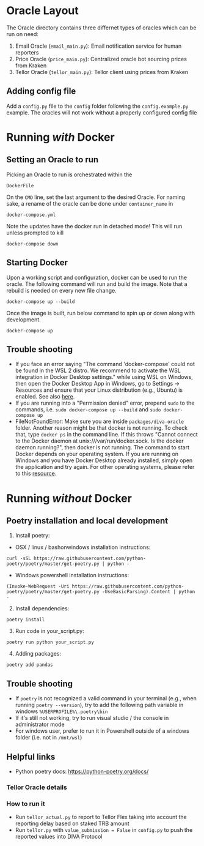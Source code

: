 # Oracle Layout
The Oracle directory contains three differnet types of oracles which can be run on need:
1. Email Oracle (`email_main.py`): Email notification service for human reporters
2. Price Oracle (`price_main.py`): Centralized oracle bot sourcing prices from Kraken
3. Tellor Oracle (`tellor_main.py`): Tellor client using prices from Kraken

## Adding config file
Add a `config.py` file to the `config` folder following the `config.example.py` example.
The oracles will not work without a properly configured config file

# Running _with_ Docker

## Setting an Oracle to run
Picking an Oracle to run is orchestrated within the 
```
DockerFile
```
On the `CMD` line, set the last argument to the desired Oracle.
For naming sake, a rename of the oracle can be done under `container_name` in
```
docker-compose.yml
```

Note the updates have the docker run in detached mode! This will run unless prompted to kill
```
docker-compose down
```

## Starting Docker
Upon a working script and configuration, docker can be used to run the oracle. 
The following command will run and build the image. Note that a rebuild is needed on every new file change.

```
docker-compose up --build
```

Once the image is built, run below command to spin up or down along with development.

```
docker-compose up
```


## Trouble shooting
* If you face an error saying "The command 'docker-compose' could not be found in the WSL 2 distro. We recommend to activate the WSL integration in Docker Desktop settings." while using WSL on Windows, then
open the Docker Desktop App in Windows, go to Settings -> Resources and ensure that your Linux distribution (e.g., Ubuntu) is enabled. See also [here](https://stackoverflow.com/questions/63497928/ubuntu-wsl-with-docker-could-not-be-found).
* If you are running into a "Permission denied" error, prepend `sudo` to the commands, i.e. `sudo docker-compose up --build` and `sudo docker-compose up`
* FileNotFoundError: Make sure you are inside `packages/diva-oracle` folder. Another reason might be that docker is not running. To check that, type `docker ps` in the command line. If this throws 
"Cannot connect to the Docker daemon at unix:///var/run/docker.sock. Is the docker daemon running?", then docker is not running. The command to start Docker depends on your operating system. If you are running on Windows and you have Docker Desktop already installed, simply open the application and try again. For other operating systems, please refer to this [resource](https://docs.docker.com/config/daemon/). 

# Running _without_ Docker

## Poetry installation and local development
1. Install poetry:

- OSX / linux / bashonwindows installation instructions:

```
curl -sSL https://raw.githubusercontent.com/python-poetry/poetry/master/get-poetry.py | python -
```

- Windows powershell installation instructions:

```
(Invoke-WebRequest -Uri https://raw.githubusercontent.com/python-poetry/poetry/master/get-poetry.py -UseBasicParsing).Content | python -
```

2. Install dependencies:

```
poetry install
```

3. Run code in your_script.py:

```
poetry run python your_script.py
```

4. Adding packages:

```
poetry add pandas
```

## Trouble shooting

- If `poetry` is not recognized a valid command in your terminal (e.g., when running `poetry --version`), try to add the following path variable in windows `%USERPROFILE%\.poetry\bin`
- If it's still not working, try to run visual studio / the console in administrator mode
- For windows user, prefer to run it in Powershell outside of a windows folder (i.e. not in `/mnt/wsl`)

## Helpful links

- Python poetry docs: https://python-poetry.org/docs/

### Tellor Oracle details


### How to run it
* Run `tellor_actual.py` to report to Tellor Flex taking into account the reporting delay based on staked TRB amount
* Run `tellor.py` with `value_submission = False` in `config.py` to push the reported values into DIVA Protocol
